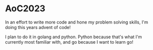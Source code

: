 # AoC2023

In an effort to write more code and hone my problem solving skills, I'm doing this years advent of code! 

I plan to do it in golang and python. Python because that's what I'm currently most familiar with, and go because I want to learn go! 
